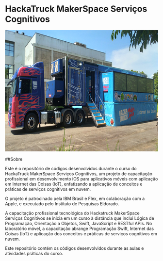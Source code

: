 # HackaTruck MakerSpace Serviços Cognitivos

<img src="./img/Hacka Truck.jpg" alt="Exemplo de imagem" width="800" height="400">


##Sobre

Este é o repositório de códigos desenvolvidos durante o curso do HackaTruck MakerSpace Serviços Cognitivos, um projeto de capacitação profissional em desenvolvimento iOS para aplicativos móveis com aplicação em Internet das Coisas (IoT), enfatizando a aplicação de conceitos e práticas de serviços cognitivos em nuvem.

O projeto é patrocinado pela IBM Brasil e Flex, em colaboração com a Apple, e executado pelo Instituto de Pesquisas Eldorado.

A capacitação profissional tecnológica do Hackatruck MakerSpace Serviços Cognitivos se inicia em um curso à distância que inclui Lógica de Programação, Orientação a Objetos, Swift, JavaScript e RESTful APIs. No laboratório móvel, a capacitação abrange Programação Swift, Internet das Coisas (IoT) e aplicação dos conceitos e práticas de serviços cognitivos em nuvem.

Este repositório contém os códigos desenvolvidos durante as aulas e atividades práticas do curso.
